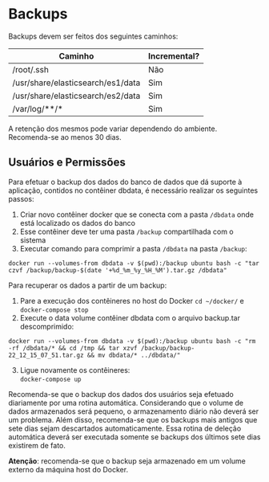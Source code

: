 # Backups

Backups devem ser feitos dos seguintes caminhos:

| Caminho                           | Incremental? |
|-----------------------------------|--------------|
| /root/.ssh                        | Não          |
| /usr/share/elasticsearch/es1/data | Sim          |  
| /usr/share/elasticsearch/es2/data | Sim          |  
| /var/log/**/*                     | Sim          |

A retenção dos mesmos pode variar dependendo do ambiente. Recomenda-se ao menos 30 dias.

## Usuários e Permissões

Para efetuar o backup  dos dados do banco de dados que dá suporte à aplicação, contidos no contêiner dbdata, é necessário realizar os seguintes passos:

1. Criar novo contêiner docker que se conecta com a pasta `/dbdata` onde está localizado os dados do banco
2. Esse contêiner deve ter uma pasta `/backup` compartilhada com o sistema
3. Executar comando para comprimir a pasta `/dbdata` na pasta `/backup`:
```
docker run --volumes-from dbdata -v $(pwd):/backup ubuntu bash -c "tar czvf /backup/backup-$(date '+%d_%m_%y_%H_%M').tar.gz /dbdata"
```

Para recuperar os dados a partir de um backup:

1. Pare a execução dos contêineres no host do Docker
`cd ~/docker/` e `docker-compose stop`
2. Execute o data volume contêiner dbdata com o arquivo backup.tar descomprimido:
```
docker run --volumes-from dbdata -v $(pwd):/backup ubuntu bash -c "rm -rf /dbdata/* && cd /tmp && tar xzvf /backup/backup-22_12_15_07_51.tar.gz && mv dbdata/* ../dbdata/"
```
3. Ligue novamente os contêineres:	
`docker-compose up`

Recomenda-se que o backup dos dados dos usuários seja efetuado diariamente por uma rotina automática. Considerando que o volume de dados armazenados será pequeno, o armazenamento diário não deverá ser um problema. Além disso, recomenda-se que os backups mais antigos que sete dias sejam descartados automaticamente. Essa rotina de deleção automática deverá ser executada somente se backups dos últimos sete dias existirem de fato.

**Atenção**: recomenda-se  que o backup seja armazenado em um volume externo da máquina host do Docker.
